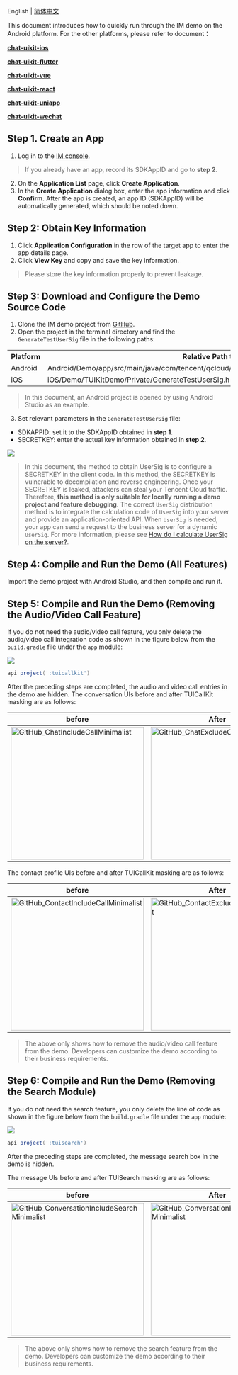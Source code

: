 English | [简体中文](./README_ZH.md)

This document introduces how to quickly run through the IM demo on the Android platform.
For the other platforms, please refer to document：

[**chat-uikit-ios**](https://github.com/TencentCloud/chat-uikit-ios)

[**chat-uikit-flutter**](https://github.com/TencentCloud/chat-uikit-flutter)

[**chat-uikit-vue**](https://github.com/TencentCloud/chat-uikit-vue)

[**chat-uikit-react**](https://github.com/TencentCloud/chat-uikit-react)

[**chat-uikit-uniapp**](https://github.com/TencentCloud/chat-uikit-uniapp)

[**chat-uikit-wechat**](https://github.com/TencentCloud/chat-uikit-wechat)

## Step 1. Create an App
1. Log in to the [IM console](https://intl.cloud.tencent.com/login).
 >If you already have an app, record its SDKAppID and go to **step 2**.
 >
2. On the **Application List** page, click **Create Application**.
3. In the **Create Application** dialog box, enter the app information and click **Confirm**.
 After the app is created, an app ID (SDKAppID) will be automatically generated, which should be noted down.

## Step 2: Obtain Key Information

1. Click **Application Configuration** in the row of the target app to enter the app details page.
2. Click **View Key** and copy and save the key information.
 > Please store the key information properly to prevent leakage.

## Step 3: Download and Configure the Demo Source Code

1. Clone the IM demo project from [GitHub](https://github.com/TencentCloud/chat-uikit-android).
2. Open the project in the terminal directory and find the `GenerateTestUserSig` file in the following paths:
 <table>
     <tr>
         <th nowrap="nowrap">Platform</th>  
         <th nowrap="nowrap">Relative Path to File</th>  
     </tr>
  <tr>      
      <td>Android</td>   
      <td>Android/Demo/app/src/main/java/com/tencent/qcloud/tim/demo/signature/GenerateTestUserSig.java</td>   
     </tr> 
  <tr>
      <td>iOS</td>   
      <td>iOS/Demo/TUIKitDemo/Private/GenerateTestUserSig.h</td>
     </tr> 
</table>


 >In this document, an Android project is opened by using Android Studio as an example.
  >
3. Set relevant parameters in the `GenerateTestUserSig` file:
 - SDKAPPID: set it to the SDKAppID obtained in **step 1**.
 - SECRETKEY: enter the actual key information obtained in **step 2**.

![](https://qcloudimg.tencent-cloud.cn/raw/7db2b7abfe1018f0b2612d4c49f95ab3.png)

> In this document, the method to obtain UserSig is to configure a SECRETKEY in the client code. In this method, the SECRETKEY is vulnerable to decompilation and reverse engineering. Once your SECRETKEY is leaked, attackers can steal your Tencent Cloud traffic. Therefore, **this method is only suitable for locally running a demo project and feature debugging**.
>The correct `UserSig` distribution method is to integrate the calculation code of `UserSig` into your server and provide an application-oriented API. When `UserSig` is needed, your app can send a request to the business server for a dynamic `UserSig`. For more information, please see [How do I calculate UserSig on the server?](https://cloud.tencent.com/document/product/269/32688#GeneratingdynamicUserSig).

## Step 4: Compile and Run the Demo (All Features)
Import the demo project with Android Studio, and then compile and run it.

## Step 5: Compile and Run the Demo (Removing the Audio/Video Call Feature)
If you do not need the audio/video call feature, you only delete the audio/video call integration code as shown in the figure below from the `build.gradle` file under the `app` module:

![](https://qcloudimg.tencent-cloud.cn/raw/4ad9df5f0b3d1068427a51937613da92.jpg)

```groovy
api project(':tuicallkit')
```
After the preceding steps are completed, the audio and video call entries in the demo are hidden.
The conversation UIs before and after TUICallKit masking are as follows:

| before | After |
|---------|---------|
| <img width="300" alt="GitHub_ChatIncludeCallMinimalist" src="https://user-images.githubusercontent.com/85340225/205878435-75c56857-a8c5-4262-b0cf-71a7d773b50c.png">  | <img width="300" alt="GitHub_ChatExcludeCallMinimalist" src="https://user-images.githubusercontent.com/85340225/205878234-ce5c4dd3-e6aa-4352-9c13-dababfd15c48.png"> |

The contact profile UIs before and after TUICallKit masking are as follows:

| before | After |
|---------|---------|
| <img width="300" alt="GitHub_ContactIncludeCallMinimalist" src="https://user-images.githubusercontent.com/85340225/205878892-218cb7a3-977a-4277-bda3-903360600742.png"> | <img width="300" alt="GitHub_ContactExcludeCallMinimalist" src="https://user-images.githubusercontent.com/85340225/205878978-106e0230-5111-485a-8c65-a9662e2dda9d.png"> |

> The above only shows how to remove the audio/video call feature from the demo. Developers can customize the demo according to their business requirements.

## Step 6: Compile and Run the Demo (Removing the Search Module)
If you do not need the search feature, you only delete the line of code as shown in the figure below from the `build.gradle` file under the `app` module:

![](https://qcloudimg.tencent-cloud.cn/raw/7e2685017b93e418dadd1599bcb0a3b6.jpg)

```groovy
api project(':tuisearch')
```
After the preceding steps are completed, the message search box in the demo is hidden.

The message UIs before and after TUISearch masking are as follows:
 
| before | After |
|---------|---------|
| <img width="300" alt="GitHub_ConversationIncludeSearchMinimalist" src="https://user-images.githubusercontent.com/85340225/205879099-1577d68a-a6c2-4413-8ebe-6742f5e4aa7c.png"> | <img width="300" alt="GitHub_ConversationExcludeSearchMinimalist" src="https://user-images.githubusercontent.com/85340225/205879135-0d5753b9-029f-4c68-9dfa-9c587277106c.png"> |

> The above only shows how to remove the search feature from the demo. Developers can customize the demo according to their business requirements.
